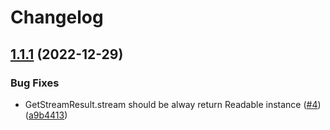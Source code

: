 # Changelog

## [1.1.1](https://github.com/node-modules/oss-interface/compare/v1.1.0...v1.1.1) (2022-12-29)


### Bug Fixes

* GetStreamResult.stream should be alway return Readable instance ([#4](https://github.com/node-modules/oss-interface/issues/4)) ([a9b4413](https://github.com/node-modules/oss-interface/commit/a9b4413f88e73e5186f6107bfa2bfe990fb810c6))
